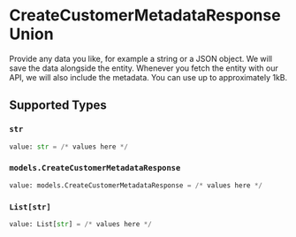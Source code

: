 # CreateCustomerMetadataResponseUnion

Provide any data you like, for example a string or a JSON object. We will save the data alongside the entity. Whenever
you fetch the entity with our API, we will also include the metadata. You can use up to approximately 1kB.


## Supported Types

### `str`

```python
value: str = /* values here */
```

### `models.CreateCustomerMetadataResponse`

```python
value: models.CreateCustomerMetadataResponse = /* values here */
```

### `List[str]`

```python
value: List[str] = /* values here */
```

